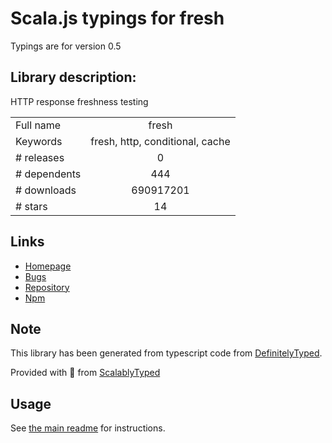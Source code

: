 
# Scala.js typings for fresh

Typings are for version 0.5

## Library description:
HTTP response freshness testing

|                    |                 |
| ------------------ | :-------------: |
| Full name          | fresh |
| Keywords           | fresh, http, conditional, cache |
| # releases         | 0 |
| # dependents       | 444 |
| # downloads        | 690917201 |
| # stars            | 14 |

## Links
- [Homepage](https://github.com/jshttp/fresh#readme)
- [Bugs](https://github.com/jshttp/fresh/issues)
- [Repository](https://github.com/jshttp/fresh)
- [Npm](https://www.npmjs.com/package/fresh)
    


## Note
This library has been generated from typescript code from [DefinitelyTyped](https://definitelytyped.org).

Provided with :purple_heart: from [ScalablyTyped](https://github.com/oyvindberg/ScalablyTyped)

## Usage
See [the main readme](../../readme.md) for instructions.


